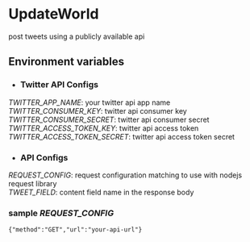 # UpdateWorld
post tweets using a publicly available api

## Environment variables

- ### Twitter API Configs
_TWITTER_APP_NAME_: your twitter api app name  
_TWITTER_CONSUMER_KEY_: twitter api consumer key  
_TWITTER_CONSUMER_SECRET_: twitter api consumer secret  
_TWITTER_ACCESS_TOKEN_KEY_: twitter api access token  
_TWITTER_ACCESS_TOKEN_SECRET_: twitter api access token secret    
 - ### API Configs  
_REQUEST_CONFIG_: request configuration matching to use with nodejs request library  
_TWEET_FIELD_: content field name in the response body

### sample _REQUEST_CONFIG_
```{"method":"GET","url":"your-api-url"}```
